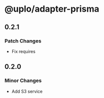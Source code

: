 # @uplo/adapter-prisma

## 0.2.1

### Patch Changes

- Fix requires

## 0.2.0

### Minor Changes

- Add S3 service
